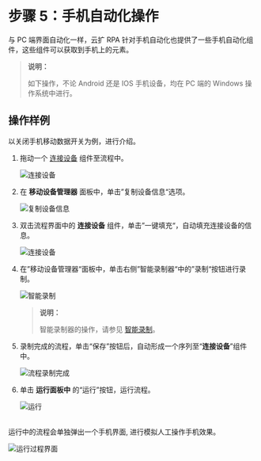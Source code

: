 # 步骤 5：手机自动化操作

与 PC 端界面自动化一样，云扩 RPA 针对手机自动化也提供了一些手机自动化组件，这些组件可以获取到手机上的元素。
> **说明：**
>
> 如下操作，不论 Android 还是 IOS 手机设备，均在 PC 端的 Windows 操作系统中进行。

## 操作样例

以关闭手机移动数据开关为例，进行介绍。

1. 拖动一个 [连接设备](../../../../Activities/PhoneAutomation/MobileConnect.md) 组件至流程中。

    ![连接设备](https://docimages.blob.core.chinacloudapi.cn/images/Studio/connectdevices20201104.png)

2. 在 **移动设备管理器** 面板中，单击”复制设备信息“选项。

    ![复制设备信息](https://docimages.blob.core.chinacloudapi.cn/images/Studio/copydevices20201104.png)

3. 双击流程界面中的 **连接设备** 组件，单击”一键填充“，自动填充连接设备的信息。

    ![连接设备](https://docimages.blob.core.chinacloudapi.cn/images/Studio/connectdevicesfullin20201104.png)

4. 在”移动设备管理器“面板中，单击右侧”智能录制器“中的”录制“按钮进行录制。

    ![智能录制](https://docimages.blob.core.chinacloudapi.cn/images/Studio/recoder20201104.png)

    > **说明：**
    >
    > 智能录制器的操作，请参见 [智能录制](Studio/process/../../../Recording/Recording.md)。

5. 录制完成的流程，单击“保存”按钮后，自动形成一个序列至“**连接设备**”组件中。

    ![流程录制完成](https://docimages.blob.core.chinacloudapi.cn/images/Studio/flowdone20201104.png)

6. 单击 **运行面板中** 的“运行”按钮，运行流程。

    ![运行](https://docimages.blob.core.chinacloudapi.cn/images/Studio/run20201104.png)

 </br> 运行中的流程会单独弹出一个手机界面, 进行模拟人工操作手机效果。

![运行过程界面](https://docimages.blob.core.chinacloudapi.cn/images/Studio/runprocessUI20201104.png)
